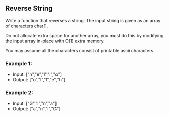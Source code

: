 ## Reverse String

Write a function that reverses a string. The input string is given as an array of characters char[].

Do not allocate extra space for another array, you must do this by modifying the input array in-place with O(1) extra memory.

You may assume all the characters consist of printable ascii characters.

### Example 1:

- Input: ["h","e","l","l","o"]
- Output: ["o","l","l","e","h"]

### Example 2:

- Input: ["G","i","n","a"]
- Output: ["a","n","i","G"]
